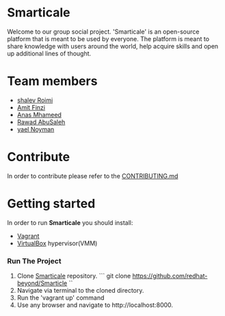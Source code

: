# Smarticale

Welcome to our group social project.
'Smarticale' is an open-source platform that is meant to be used by everyone.
The platform is meant to share knowledge with users around the world,
help acquire skills and open up additional lines of thought.

# Team members
* [shalev Roimi](https://github.com/Shalevro2)
* [Amit Finzi](https://github.com/finziamit)
* [Anas Mhameed](https://github.com/Anas-mhameed)
* [Rawad AbuSaleh](https://github.com/rawadabu)
* [yael Noyman](https://github.com/yaelnoyman1)

# Contribute

In order to contribute please refer to the [CONTRIBUTING.md](https://github.com/redhat-beyond/Smarticle/blob/main/CONTRIBUTING.md)

# Getting started

In order to run **Smarticale** you should install:

- [Vagrant](https://www.vagrantup.com/downloads)
- [VirtualBox](https://www.virtualbox.org/) hypervisor(VMM)

### Run The Project

1. Clone [Smarticale](https://github.com/redhat-beyond/Smarticle) repository.
  ``` git clone https://github.com/redhat-beyond/Smarticle ``
2. Navigate via terminal to the cloned directory.
3. Run the 'vagrant up' command
4. Use any browser and navigate to http://localhost:8000.